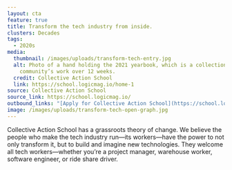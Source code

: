 ```yaml
---
layout: cta
feature: true
title: Transform the tech industry from inside.
clusters: Decades
tags:
  - 2020s
media:
  thumbnail: /images/uploads/transform-tech-entry.jpg
  alt: Photo of a hand holding the 2021 yearbook, which is a collection of the
    community’s work over 12 weeks.
  credit: Collective Action School
  link: https://school.logicmag.io/home-1
source: Collective Action School
source_link: https://school.logicmag.io/
outbound_links: "[Apply for Collective Action School](https://school.logicmag.io/)"
image: /images/uploads/transform-tech-open-graph.jpg
---
```

Collective Action School has a grassroots theory of change. We believe the people who make the tech industry run—its workers—have the power to not only transform it, but to build and imagine new technologies. They welcome all tech workers—whether you’re a project manager, warehouse worker, software engineer, or ride share driver.